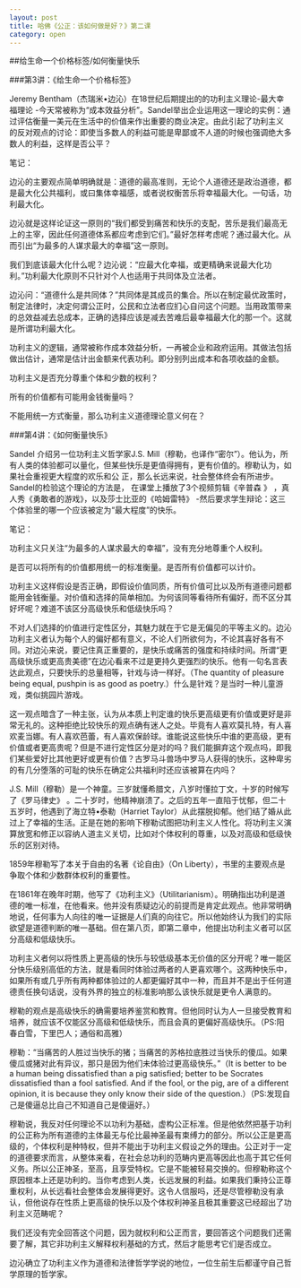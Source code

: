 ```yaml
---
layout: post
title: 哈佛《公正：该如何做是好？》第二课
category: open
---
```

##给生命一个价格标签/如何衡量快乐

###第3讲：《给生命一个价格标签》

Jeremy Bentham（杰瑞米•边沁）在18世纪后期提出的的功利主义理论-最大幸福理论 -今天常被称为“成本效益分析”。Sandel举出企业运用这一理论的实例：通过评估衡量一美元在生活中的价值来作出重要的商业决定。由此引起了功利主义 的反对观点的讨论：即使当多数人的利益可能是卑鄙或不人道的时候也强调绝大多数人的利益，这样是否公平？

笔记：

边沁的主要观点简单明确就是：道德的最高准则，无论个人道德还是政治道德，都是最大化公共福利，或曰集体幸福感，或者说权衡苦乐将幸福最大化。一句话，功利最大化。

边沁就是这样论证这一原则的“我们都受到痛苦和快乐的支配，苦乐是我们最高无上的主宰，因此任何道德体系都应考虑到它们。”最好怎样考虑呢？通过最大化。从而引出“为最多的人谋求最大的幸福”这一原则。

我们到底该最大化什么呢？边沁说：“应最大化幸福，或更精确来说最大化功利。”功利最大化原则不只针对个人也适用于共同体及立法者。

边沁问：“道德什么是共同体？”共同体是其成员的集合。所以在制定最优政策时，制定法律时，决定何谓公正时，公民和立法者应扪心自问这个问题。当用政策带来的总效益减去总成本，正确的选择应该是减去苦难后最幸福最大化的那一个。这就是所谓功利最大化。

功利主义的逻辑，通常被称作成本效益分析，一再被企业和政府运用。其做法包括做出估计，通常是估计出金额来代表功利。即分别列出成本和各项收益的金额。

功利主义是否充分尊重个体和少数的权利？

所有的价值都有可能用金钱衡量吗？

不能用统一方式衡量，那么功利主义道德理论意义何在？ 

###第4讲：《如何衡量快乐》

Sandel 介绍另一位功利主义哲学家J.S. Mill（穆勒，也译作“密尔”）。他认为，所有人类的体验都可以量化，但某些快乐是更值得拥有，更有价值的。穆勒认为，如果社会重视更大程度的欢乐和公 正，那么长远来说，社会整体终会有所进步。Sandel的检验这个理论的方法是， 在课堂上播放了3个视频剪辑《辛普森 》 ，真人秀《勇敢者的游戏》，以及莎士比亚的《哈姆雷特》 -然后要求学生辩论：这三个体验里的哪一个应该被定为“最大程度”的快乐。

笔记：

功利主义只关注“为最多的人谋求最大的幸福”，没有充分地尊重个人权利。

是否可以将所有的价值都用统一的标准衡量。是否所有价值都可以计价。

功利主义这样假设是否正确，即假设价值同质，所有价值可比以及所有道德问题都能用金钱衡量。对价值和选择的简单相加。为何该同等看待所有偏好，而不区分其好坏呢？难道不该区分高级快乐和低级快乐吗？

不对人们选择的价值进行定性区分，其魅力就在于它是无偏见的平等主义的。边沁功利主义者认为每个人的偏好都有意义，不论人们所欲何为，不论其喜好各有不同。对边沁来说，要记住真正重要的，是快乐或痛苦的强度和持续时间。所谓“更高级快乐或更高贵美德”在边沁看来不过是更持久更强烈的快乐。他有一句名言表达此观点，只要快乐的总量相等，针戏与诗一样好。（The quantity of pleasure being equal, pushpin is as good as poetry.）什么是针戏？是当时一种儿童游戏，类似挑园片游戏。

这一观点暗含了一种主张，认为从本质上判定谁的快乐更高级更有价值或更好是非常无礼的。这种拒绝比较快乐的观点确有迷人之处。毕竟有人喜欢莫扎特，有人喜欢麦当娜。有人喜欢芭蕾，有人喜欢保龄球。谁能说这些快乐中谁的更高级，更有价值或者更高贵呢？但是不进行定性区分是对的吗？我们能摒弃这个观点吗，即我们某些爱好比其他更好或更有价值？古罗马斗兽场中罗马人获得的快乐，这种卑劣的有几分堕落的可耻的快乐在确定公共福利时还应该被算在内吗？

J.S. Mill（穆勒）是一个神童。三岁就懂希腊文，八岁时懂拉丁文，十岁的时候写了《罗马律史》 。二十岁时，他精神崩溃了。之后的五年一直陷于忧郁，但二十五岁时，他遇到了海立特•泰勒（Harriet Taylor）从此摆脱抑郁。他们结了婚从此过上了幸福的生活。正是在她的影响下穆勒试图把功利主义人性化。将功利主义演算放宽和修正以容纳人道主义关切，比如对个体权利的尊重，以及对高级和低级快乐的区别对待。

1859年穆勒写了本关于自由的名著《论自由》（On Liberty），书里的主要观点是争取个体和少数群体权利的重要性。

在1861年在晚年时期，他写了《功利主义》（Utilitarianism）。明确指出功利是道德的唯一标准，在他看来。他并没有质疑边沁的前提而是肯定此观点。他非常明确地说，任何事为人向往的唯一证据是人们真的向往它。所以他始终认为我们的实际欲望是道德判断的唯一基础。但在第八页，即第二章中，他提出功利主义者可以区分高级和低级快乐。

功利主义者何以将性质上更高级的快乐与较低级基本无价值的区分开呢？唯一能区分快乐级别高低的方法，就是看同时体验过两者的人更喜欢哪个。这两种快乐中，如果所有或几乎所有两种都体验过的人都更偏好其中一种，而且并不是出于任何道德责任换句话说，没有外界的独立的标准影响那么该快乐就是更令人满意的。

穆勒的观点是高级快乐的确需要培养鉴赏和教育。但他同时认为人一旦接受教育和培养，就应该不仅能区分高级和低级快乐，而且会真的更偏好高级快乐。（PS:阳春白雪，下里巴人；通俗和高雅）

穆勒：“当痛苦的人胜过当快乐的猪；当痛苦的苏格拉底胜过当快乐的傻瓜。如果傻瓜或猪对此有异议，那只是因为他们未体验过更高级快乐。”（It is better to be a human being dissatisfied than a pig satisfied; better to be Socrates dissatisfied than a fool satisfied. And if the fool, or the pig, are of a different opinion, it is because they only know their side of the question.）（PS:发现自己是傻逼总比自己不知道自己是傻逼好。）

穆勒说，我反对任何理论不以功利为基础，虚构公正标准。但是他依然把基于功利的公正称为所有道德的主体最无与伦比最神圣最有束缚力的部分。所以公正是更高级的，个体权利是种特权，但并不能出于功利主义假设之外的理由。公正对于一定的道德要求而言，从整体来看，在社会总功利的范畴内更高等因此也高于其它任何义务。所以公正神圣，至高，且享受特权。它是不能被轻易交换的。但穆勒称这个原因根本上还是功利的。当你考虑到人类，长远发展的利益。如果我们秉持公正尊重权利，从长远看社会整体会发展得更好。这令人信服吗，还是尽管穆勒没有承认，但他说存在性质上更高级的快乐以及个体权利神圣且极其重要这已经超出了功利主义范畴呢？

我们还没有完全回答这个问题，因为就权利和公正而言，要回答这个问题我们还需要了解，其它非功利主义解释权利基础的方式，然后才能思考它们是否成立。

边沁确立了功利主义作为道德和法律哲学学说的地位，一位生前生后都谨守自己哲学原理的哲学家。

